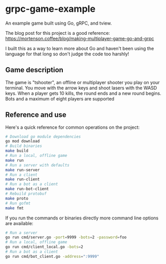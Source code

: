 # grpc-game-example

An example game built using Go, gRPC, and tview.

The blog post for this project is a good reference: https://mortenson.coffee/blog/making-multiplayer-game-go-and-grpc

I built this as a way to learn more about Go and haven't been using the
language for that long so don't judge the code too harshly!

## Game description

The game is "tshooter", an offline or multiplayer shooter you play on your
terminal. You move with the arrow keys and shoot lasers with the WASD keys.
When a player gets 10 kills, the round ends and a new round begins. Bots and a
maximum of eight players are supported

## Reference and use

Here's a quick reference for common operations on the project:

```bash
# Download go module dependencies
go mod download
# Build binaries
make build
# Run a local, offline game
make run
# Run a server with defaults
make run-server
# Run a client
make run-client
# Run a bot as a client
make run-bot-client
# Rebuild protobuf
make proto
# Run gofmt
make fmt
```

If you run the commands or binaries directly more command line options are
available:

```bash
# Run a server
go run cmd/server.go -port=9999 -bots=2 -password=foo
# Run a local, offline game
go run cmd/client_local.go -bots=2
# Run a bot as a client
go run cmd/bot_client.go -address=":9999"
```
